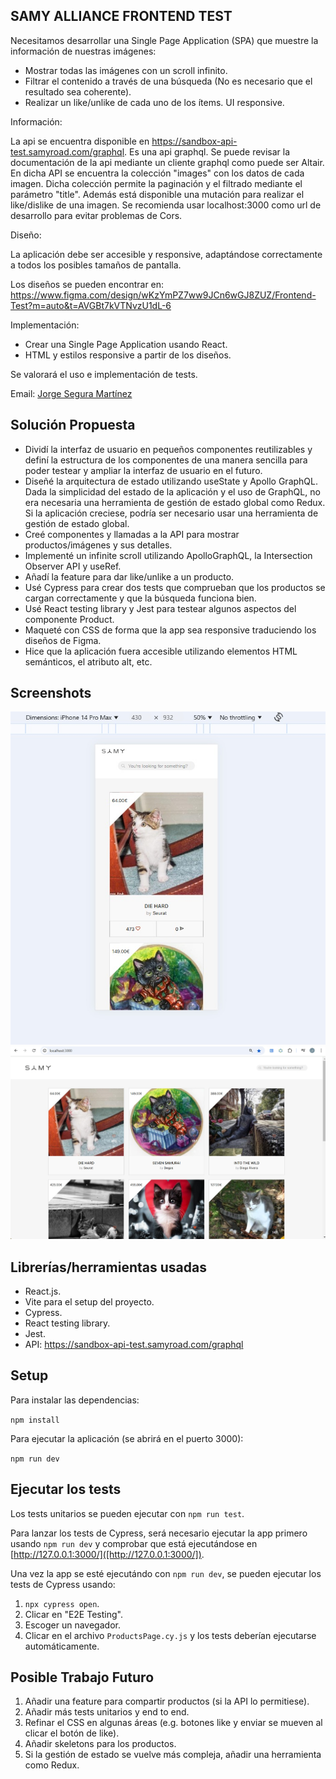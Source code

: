 ## SAMY ALLIANCE FRONTEND TEST

Necesitamos desarrollar una Single Page Application (SPA) que muestre la información de
nuestras imágenes:

- Mostrar todas las imágenes con un scroll infinito.
- Filtrar el contenido a través de una búsqueda (No es necesario que el resultado sea coherente).
- Realizar un like/unlike de cada uno de los ítems. UI responsive.

Información:

La api se encuentra disponible en https://sandbox-api-test.samyroad.com/graphql. Es una api
graphql.
Se puede revisar la documentación de la api mediante un cliente graphql como puede ser Altair.
En dicha API se encuentra la colección "images" con los datos de cada imagen. Dicha
colección permite la paginación y el filtrado mediante el parámetro "title".
Además está disponible una mutación para realizar el like/dislike de una imagen.
Se recomienda usar localhost:3000 como url de desarrollo para evitar problemas de Cors.

Diseño:

La aplicación debe ser accesible y responsive, adaptándose correctamente a todos los posibles
tamaños de pantalla.

Los diseños se pueden encontrar en:
https://www.figma.com/design/wKzYmPZ7ww9JCn6wGJ8ZUZ/Frontend-Test?m=auto&t=AVGBt7kVTNvzU1dL-6

Implementación:

- Crear una Single Page Application usando React.
- HTML y estilos responsive a partir de los diseños.

Se valorará el uso e implementación de tests.

Email: [Jorge Segura Martínez](mailto:jorsema2@gmail.com)

## Solución Propuesta

- Dividí la interfaz de usuario en pequeños componentes reutilizables y definí la estructura de los componentes de una manera sencilla para poder testear y ampliar la interfaz de usuario en el futuro.
- Diseñé la arquitectura de estado utilizando useState y Apollo GraphQL. Dada la simplicidad del estado de la aplicación y el uso de GraphQL, no era necesaria una herramienta de gestión de estado global como Redux. Si la aplicación creciese, podría ser necesario usar una herramienta de gestión de estado global.
- Creé componentes y llamadas a la API para mostrar productos/imágenes y sus detalles.
- Implementé un infinite scroll utilizando ApolloGraphQL, la Intersection Observer API y useRef.
- Añadí la feature para dar like/unlike a un producto.
- Usé Cypress para crear dos tests que comprueban que los productos se cargan correctamente y que la búsqueda funciona bien.
- Usé React testing library y Jest para testear algunos aspectos del componente Product.
- Maqueté con CSS de forma que la app sea responsive traduciendo los diseños de Figma.
- Hice que la aplicación fuera accesible utilizando elementos HTML semánticos, el atributo alt, etc.

## Screenshots

![screenshot of app on iphone view](assets/screenshot-iphone-samy-test.jpg)
![screenshot of app on desktop view](assets/screenshot-desktop-samy-test.jpg)


## Librerías/herramientas usadas

- React.js.
- Vite para el setup del proyecto.
- Cypress.
- React testing library.
- Jest.
- API: https://sandbox-api-test.samyroad.com/graphql

## Setup


Para instalar las dependencias:


`npm install`


Para ejecutar la aplicación (se abrirá en el puerto 3000):


`npm run dev`


## Ejecutar los tests

Los tests unitarios se pueden ejecutar con `npm run test`.

Para lanzar los tests de Cypress, será necesario ejecutar la app primero usando `npm run dev` y comprobar que está ejecutándose en [http://127.0.0.1:3000/]([http://127.0.0.1:3000/]).

Una vez la app se esté ejecutándo con `npm run dev`, se pueden ejecutar los tests de Cypress usando:

1. `npx cypress open`.
2. Clicar en "E2E Testing".
3. Escoger un navegador.
4. Clicar en el archivo `ProductsPage.cy.js` y los tests deberían ejecutarse automáticamente.


## Posible Trabajo Futuro

1. Añadir una feature para compartir productos (si la API lo permitiese).
2. Añadir más tests unitarios y end to end.
3. Refinar el CSS en algunas áreas (e.g. botones like y enviar se mueven al clicar el botón de like).
4. Añadir skeletons para los productos.
5. Si la gestión de estado se vuelve más compleja, añadir una herramienta como Redux.
